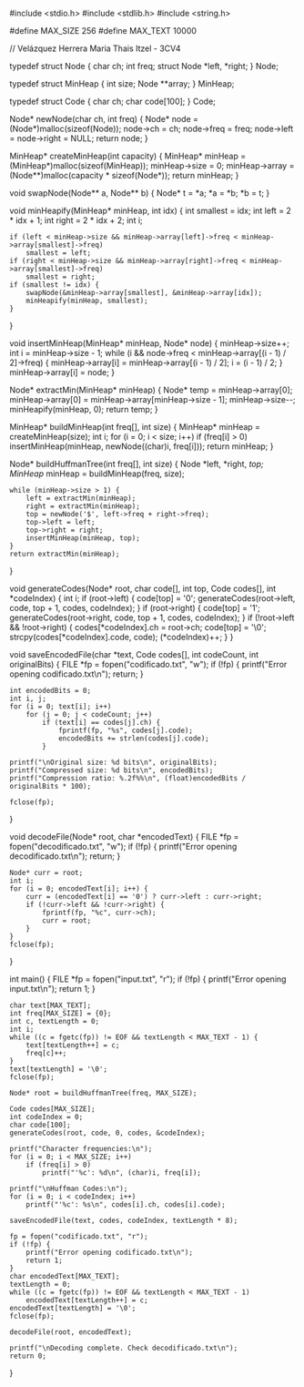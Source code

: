 #include <stdio.h>
#include <stdlib.h>
#include <string.h>

#define MAX_SIZE 256
#define MAX_TEXT 10000

// Velázquez Herrera Maria Thais Itzel - 3CV4

typedef struct Node {
    char ch;
    int freq;
    struct Node *left, *right;
} Node;

typedef struct MinHeap {
    int size;
    Node **array;
} MinHeap;

typedef struct Code {
    char ch;
    char code[100];
} Code;

Node* newNode(char ch, int freq) {
    Node* node = (Node*)malloc(sizeof(Node));
    node->ch = ch;
    node->freq = freq;
    node->left = node->right = NULL;
    return node;
}

MinHeap* createMinHeap(int capacity) {
    MinHeap* minHeap = (MinHeap*)malloc(sizeof(MinHeap));
    minHeap->size = 0;
    minHeap->array = (Node**)malloc(capacity * sizeof(Node*));
    return minHeap;
}

void swapNode(Node** a, Node** b) {
    Node* t = *a;
    *a = *b;
    *b = t;
}

void minHeapify(MinHeap* minHeap, int idx) {
    int smallest = idx;
    int left = 2 * idx + 1;
    int right = 2 * idx + 2;
    int i;

    if (left < minHeap->size && minHeap->array[left]->freq < minHeap->array[smallest]->freq)
        smallest = left;
    if (right < minHeap->size && minHeap->array[right]->freq < minHeap->array[smallest]->freq)
        smallest = right;
    if (smallest != idx) {
        swapNode(&minHeap->array[smallest], &minHeap->array[idx]);
        minHeapify(minHeap, smallest);
    }
}

void insertMinHeap(MinHeap* minHeap, Node* node) {
    minHeap->size++;
    int i = minHeap->size - 1;
    while (i && node->freq < minHeap->array[(i - 1) / 2]->freq) {
        minHeap->array[i] = minHeap->array[(i - 1) / 2];
        i = (i - 1) / 2;
    }
    minHeap->array[i] = node;
}

Node* extractMin(MinHeap* minHeap) {
    Node* temp = minHeap->array[0];
    minHeap->array[0] = minHeap->array[minHeap->size - 1];
    minHeap->size--;
    minHeapify(minHeap, 0);
    return temp;
}

MinHeap* buildMinHeap(int freq[], int size) {
    MinHeap* minHeap = createMinHeap(size);
    int i;
    for (i = 0; i < size; i++)
        if (freq[i] > 0)
            insertMinHeap(minHeap, newNode((char)i, freq[i]));
    return minHeap;
}

Node* buildHuffmanTree(int freq[], int size) {
    Node *left, *right, *top;
    MinHeap* minHeap = buildMinHeap(freq, size);
    
    while (minHeap->size > 1) {
        left = extractMin(minHeap);
        right = extractMin(minHeap);
        top = newNode('$', left->freq + right->freq);
        top->left = left;
        top->right = right;
        insertMinHeap(minHeap, top);
    }
    return extractMin(minHeap);
}

void generateCodes(Node* root, char code[], int top, Code codes[], int *codeIndex) {
    int i;
    if (root->left) {
        code[top] = '0';
        generateCodes(root->left, code, top + 1, codes, codeIndex);
    }
    if (root->right) {
        code[top] = '1';
        generateCodes(root->right, code, top + 1, codes, codeIndex);
    }
    if (!root->left && !root->right) {
        codes[*codeIndex].ch = root->ch;
        code[top] = '\0';
        strcpy(codes[*codeIndex].code, code);
        (*codeIndex)++;
    }
}

void saveEncodedFile(char *text, Code codes[], int codeCount, int originalBits) {
    FILE *fp = fopen("codificado.txt", "w");
    if (!fp) {
        printf("Error opening codificado.txt\n");
        return;
    }
    
    int encodedBits = 0;
    int i, j;
    for (i = 0; text[i]; i++)
        for (j = 0; j < codeCount; j++)
            if (text[i] == codes[j].ch) {
                fprintf(fp, "%s", codes[j].code);
                encodedBits += strlen(codes[j].code);
            }
    
    printf("\nOriginal size: %d bits\n", originalBits);
    printf("Compressed size: %d bits\n", encodedBits);
    printf("Compression ratio: %.2f%%\n", (float)encodedBits / originalBits * 100);
    
    fclose(fp);
}

void decodeFile(Node* root, char *encodedText) {
    FILE *fp = fopen("decodificado.txt", "w");
    if (!fp) {
        printf("Error opening decodificado.txt\n");
        return;
    }
    
    Node* curr = root;
    int i;
    for (i = 0; encodedText[i]; i++) {
        curr = (encodedText[i] == '0') ? curr->left : curr->right;
        if (!curr->left && !curr->right) {
            fprintf(fp, "%c", curr->ch);
            curr = root;
        }
    }
    fclose(fp);
}

int main() {
    FILE *fp = fopen("input.txt", "r");
    if (!fp) {
        printf("Error opening input.txt\n");
        return 1;
    }

    char text[MAX_TEXT];
    int freq[MAX_SIZE] = {0};
    int c, textLength = 0;
    int i;
    while ((c = fgetc(fp)) != EOF && textLength < MAX_TEXT - 1) {
        text[textLength++] = c;
        freq[c]++;
    }
    text[textLength] = '\0';
    fclose(fp);

    Node* root = buildHuffmanTree(freq, MAX_SIZE);

    Code codes[MAX_SIZE];
    int codeIndex = 0;
    char code[100];
    generateCodes(root, code, 0, codes, &codeIndex);

    printf("Character frequencies:\n");
    for (i = 0; i < MAX_SIZE; i++)
        if (freq[i] > 0)
            printf("'%c': %d\n", (char)i, freq[i]);
    
    printf("\nHuffman Codes:\n");
    for (i = 0; i < codeIndex; i++)
        printf("'%c': %s\n", codes[i].ch, codes[i].code);

    saveEncodedFile(text, codes, codeIndex, textLength * 8);

    fp = fopen("codificado.txt", "r");
    if (!fp) {
        printf("Error opening codificado.txt\n");
        return 1;
    }
    char encodedText[MAX_TEXT];
    textLength = 0;
    while ((c = fgetc(fp)) != EOF && textLength < MAX_TEXT - 1)
        encodedText[textLength++] = c;
    encodedText[textLength] = '\0';
    fclose(fp);

    decodeFile(root, encodedText);

    printf("\nDecoding complete. Check decodificado.txt\n");
    return 0;
}
